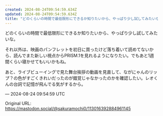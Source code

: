 ```yaml
---
created: 2024-08-24T09:54:59.634Z
updated: 2024-08-24T09:54:59.634Z
title: "どのくらいの時間で最低限形にできるか知りたいから、やっぱり少し試してみたいな。それ以外は、映画のパンフレットを初日に買ったけど落ち着いて読めてないから、読んでま[...]"
---
```


<p>どのくらいの時間で最低限形にできるか知りたいから、やっぱり少し試してみたいな。</p><p>それ以外は、映画のパンフレットを初日に買ったけど落ち着いて読めてないから、読んでまた新しい視点からPRISM.1を見れるようになりたい。でもあと1週間くらい寝かせてもいいかもね。</p><p>あと、ライブビューイングで見た舞台挨拶の動画を見直して、ながにゃんのリップ？の色がすごくきれいだったのが錯覚じゃなかったのかを確認したい。レオくんの台詞で記憶が飛んでる気がするから。</p>

&mdash; 2024-08-24 09:54:59 UTC

Original URL: https://mastodon.social/@sakuramochi0/113016392884961145

